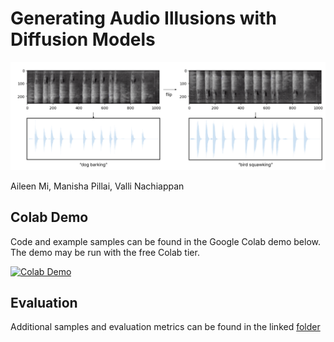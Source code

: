 # Generating Audio Illusions with Diffusion Models

![Visualization of Audio Illusion](assets/ex.png)

Aileen Mi, Manisha Pillai, Valli Nachiappan

## Colab Demo

Code and example samples can be found in the Google Colab demo below. The demo may be run with the free Colab tier.

[![Colab Demo](https://colab.research.google.com/assets/colab-badge.svg)](https://colab.research.google.com/github/beepo34/cs280-final-proj/blob/main/notebooks/demo.ipynb)

## Evaluation

Additional samples and evaluation metrics can be found in the linked [folder](https://drive.google.com/drive/folders/1x3fxktwavfNckBuAcOLoHJFJt9Mb-FsS?usp=sharing)
